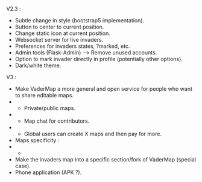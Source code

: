 V2.3 :
- Subtle change in style (bootstrap5 implementation).
- Button to center to current position.
- Change static icon at current position.
- Websocket server for live invaders.
- Preferences for invaders states, ?marked, etc.
- Admin tools (Flask-Admin) --> Remove unused accounts.
- Option to mark invader directly in profile (potentially other options).
- Dark/white theme.

V3 :
- Make VaderMap a more general and open service for people who want to share editable maps.
- - Private/public maps.
- - Map chat for contributors.
- - Global users can create X maps and then pay for more.
- Maps specificity :
- - 
- Make the invaders map into a specific section/fork of VaderMap (special case).
- Phone application (APK ?).